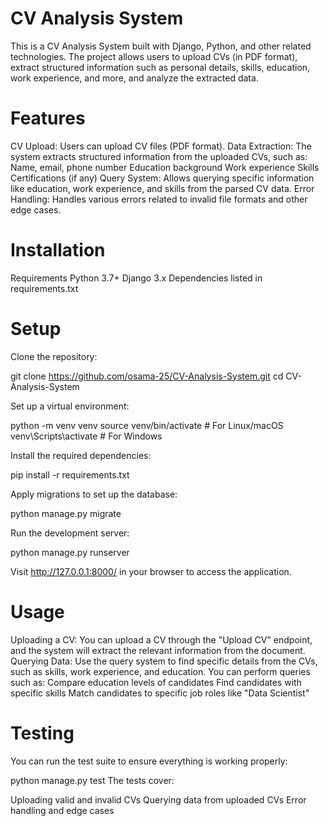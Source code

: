 # CV Analysis System

This is a CV Analysis System built with Django, Python, and other related technologies. The project allows users to upload CVs (in PDF format), extract structured information such as personal details, skills, education, work experience, and more, and analyze the extracted data.

# Features

CV Upload: Users can upload CV files (PDF format).
Data Extraction: The system extracts structured information from the uploaded CVs, such as:
Name, email, phone number
Education background
Work experience
Skills
Certifications (if any)
Query System: Allows querying specific information like education, work experience, and skills from the parsed CV data.
Error Handling: Handles various errors related to invalid file formats and other edge cases.

# Installation

Requirements
Python 3.7+
Django 3.x
Dependencies listed in requirements.txt

# Setup

Clone the repository:

git clone https://github.com/osama-25/CV-Analysis-System.git
cd CV-Analysis-System

Set up a virtual environment:

python -m venv venv
source venv/bin/activate  # For Linux/macOS
venv\Scripts\activate  # For Windows

Install the required dependencies:

pip install -r requirements.txt

Apply migrations to set up the database:

python manage.py migrate

Run the development server:

python manage.py runserver

Visit http://127.0.0.1:8000/ in your browser to access the application.

# Usage

Uploading a CV: You can upload a CV through the "Upload CV" endpoint, and the system will extract the relevant information from the document.
Querying Data: Use the query system to find specific details from the CVs, such as skills, work experience, and education. You can perform queries such as:
Compare education levels of candidates
Find candidates with specific skills
Match candidates to specific job roles like "Data Scientist"

# Testing

You can run the test suite to ensure everything is working properly:

python manage.py test
The tests cover:

Uploading valid and invalid CVs
Querying data from uploaded CVs
Error handling and edge cases
